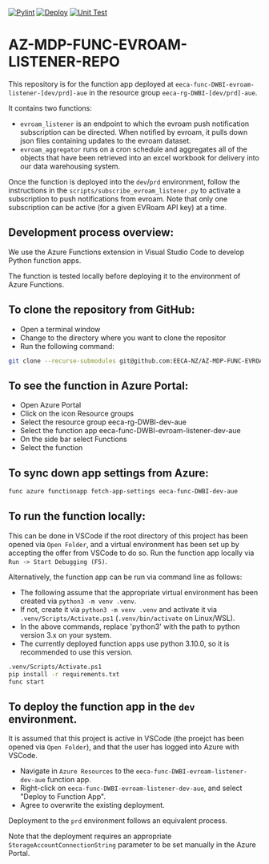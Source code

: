 [![Pylint](https://github.com/EECA-NZ/AZ-MDP-FUNC-EVROAM-LISTENER-REPO/actions/workflows/pylint.yml/badge.svg)](https://github.com/EECA-NZ/AZ-MDP-FUNC-EVROAM-LISTENER-REPO/actions/workflows/pylint.yml) [![Deploy](https://github.com/EECA-NZ/AZ-MDP-FUNC-EVROAM-LISTENER-REPO/actions/workflows/deploy-to-dev.yml/badge.svg)](https://github.com/EECA-NZ/AZ-MDP-FUNC-EVROAM-LISTENER-REPO/actions/workflows/deploy-to-dev.yml) [![Unit Test](https://github.com/EECA-NZ/AZ-MDP-FUNC-EVROAM-LISTENER-REPO/actions/workflows/python-tests.yml/badge.svg)](https://github.com/EECA-NZ/AZ-MDP-FUNC-EVROAM-LISTENER-REPO/actions/workflows/python-tests.yml)

# AZ-MDP-FUNC-EVROAM-LISTENER-REPO

This repository is for the function app deployed at `eeca-func-DWBI-evroam-listener-[dev/prd]-aue` in the resource group `eeca-rg-DWBI-[dev/prd]-aue`.

It contains two functions:

* `evroam_listener` is an endpoint to which the evroam push notification subscription can be directed. When notified by evroam, it pulls down json files containing updates to the evroam dataset.
* `evroam_aggregator` runs on a cron schedule and aggregates all of the objects that have been retrieved into an excel workbook for delivery into our data warehousing system.

Once the function is deployed into the `dev`/`prd` environment, follow the instructions in the `scripts/subscribe_evroam_listener.py` to activate a subscription to push notifications from evroam. Note that only one subscription can be active (for a given EVRoam API key) at a time.

## Development process overview:

We use the Azure Functions extension in Visual Studio Code to develop Python function apps.

The function is tested locally before deploying it to the environment of Azure Functions.

## To clone the repository from GitHub:

*	Open a terminal window
*   Change to the directory where you want to clone the repositor
*  Run the following command:
```bash
git clone --recurse-submodules git@github.com:EECA-NZ/AZ-MDP-FUNC-EVROAM-LISTENER-REPO.git
```

## To see the function in Azure Portal:

*	Open Azure Portal
*	Click on the icon Resource groups
*	Select the resource group eeca-rg-DWBI-dev-aue
*	Select the function app eeca-func-DWBI-evroam-listener-dev-aue
*	On the side bar select Functions
*	Select the function

## To sync down app settings from Azure:
```bash
func azure functionapp fetch-app-settings eeca-func-DWBI-dev-aue
```

## To run the function locally:

This can be done in VSCode if the root directory of this project has been opened via `Open Folder`, and a virtual environment has been set up by accepting the offer from VSCode to do so. Run the function app locally via `Run -> Start Debugging (F5)`.

Alternatively, the function app can be run via command line as follows:
* The following assume that the appropriate virtual environment has been created via `python3 -m venv .venv`.
* If not, create it via `python3 -m venv .venv` and activate it via `.venv/Scripts/Activate.ps1` (`.venv/bin/activate` on Linux/WSL).
* In the above commands, replace 'python3' with the path to python version 3.x on your system.
* The currently deployed function apps use python 3.10.0, so it is recommended to use this version.

```bash
.venv/Scripts/Activate.ps1
pip install -r requirements.txt
func start
```

## To deploy the function app in the `dev` environment.

It is assumed that this project is active in VSCode (the proejct has been opened via `Open Folder`), and that the user has logged into Azure with VSCode.
* Navigate in `Azure Resources` to the `eeca-func-DWBI-evroam-listener-dev-aue` function app.
* Right-click on `eeca-func-DWBI-evroam-listener-dev-aue`, and select "Deploy to Function App".
* Agree to overwrite the existing deployment.

Deployment to the `prd` environment follows an equivalent process.

Note that the deployment requires an appropriate `StorageAccountConnectionString` parameter to be set manually in the Azure Portal.